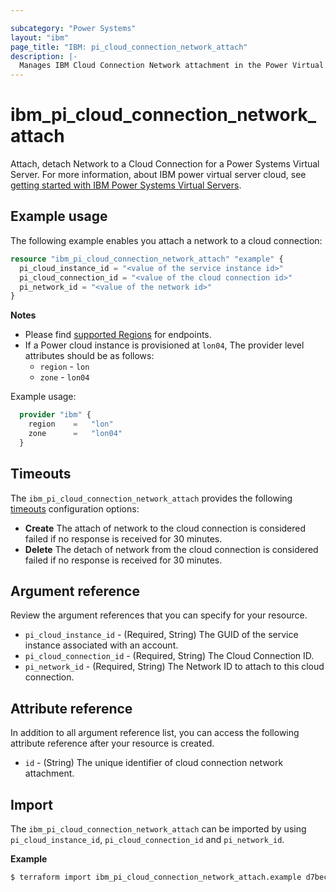 ```yaml
---

subcategory: "Power Systems"
layout: "ibm"
page_title: "IBM: pi_cloud_connection_network_attach"
description: |-
  Manages IBM Cloud Connection Network attachment in the Power Virtual Server cloud.
---
```


# ibm_pi_cloud_connection_network_attach

Attach, detach Network to a Cloud Connection for a Power Systems Virtual Server. For more information, about IBM power virtual server cloud, see [getting started with IBM Power Systems Virtual Servers](https://cloud.ibm.com/docs/power-iaas?topic=power-iaas-getting-started).

## Example usage

The following example enables you attach a network to a cloud connection:

```terraform
resource "ibm_pi_cloud_connection_network_attach" "example" {
  pi_cloud_instance_id = "<value of the service instance id>"
  pi_cloud_connection_id = "<value of the cloud connection id>"
  pi_network_id = "<value of the network id>"
}
```

**Notes**

- Please find [supported Regions](https://cloud.ibm.com/apidocs/power-cloud#endpoint) for endpoints.
- If a Power cloud instance is provisioned at `lon04`, The provider level attributes should be as follows:
  - `region` - `lon`
  - `zone` - `lon04`
  
Example usage:
  
  ```terraform
    provider "ibm" {
      region    =   "lon"
      zone      =   "lon04"
    }
  ```
  
## Timeouts

The `ibm_pi_cloud_connection_network_attach` provides the following [timeouts](https://www.terraform.io/docs/language/resources/syntax.html) configuration options:

- **Create** The attach of network to the cloud connection is considered failed if no response is received for 30 minutes.
- **Delete** The detach of network from the cloud connection is considered failed if no response is received for 30 minutes.

## Argument reference

Review the argument references that you can specify for your resource. 

- `pi_cloud_instance_id` - (Required, String) The GUID of the service instance associated with an account.
- `pi_cloud_connection_id` - (Required, String) The Cloud Connection ID.
- `pi_network_id` - (Required, String) The Network ID to attach to this cloud connection.


## Attribute reference

In addition to all argument reference list, you can access the following attribute reference after your resource is created.

- `id` - (String) The unique identifier of cloud connection network attachment.

## Import

The `ibm_pi_cloud_connection_network_attach` can be imported by using `pi_cloud_instance_id`, `pi_cloud_connection_id` and `pi_network_id`.

**Example**

```sh
$ terraform import ibm_pi_cloud_connection_network_attach.example d7bec597-4726-451f-8a63-e62e6f19c32c/cea6651a-bc0a-4438-9f8a-a0770bbf3ebb/4726d7be-c597-4438-9f8a-cea6651abc0a
```
